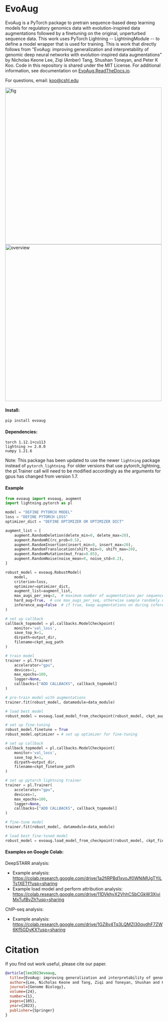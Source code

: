 # EvoAug

EvoAug is a PyTorch package to pretrain sequence-based deep learning models for regulatory genomics data with evolution-inspired data augmentations followed by a finetuning on the original, unperturbed sequence data. This work uses PyTorch Lightning -- LightningModule -- to define a model wrapper that is used for training. This is work that directly follows from "EvoAug: improving generalization and interpretability of genomic deep neural networks with evolution-inspired data augmentations" by Nicholas Keone Lee, Ziqi (Amber) Tang, Shushan Toneyan, and Peter K Koo. Code in this repository is shared under the MIT License. For additional information, see documentation on [EvoAug.ReadTheDocs.io](https://evoaug.readthedocs.io/en/latest/index.html).

For questions, email: koo@cshl.edu

<img src="fig/augmentations.png" alt="fig" width="500"/>

<img src="fig/overview.png" alt="overview" width="500"/>



#### Install:

```
pip install evoaug
```


#### Dependencies:

```
torch 1.12.1+cu113
lightning >= 2.0.0
numpy 1.21.6
```

Note: This package has been updated to use the newer `lightning` package instead of `pytorch_lightning`. For older versions that use pytorch_lightning, the pl.Trainer call will need to be modified accordingly as the arguments for gpus has changed from version 1.7.

#### Example

```python
from evoaug import evoaug, augment
import lightning.pytorch as pl

model = "DEFINE PYTORCH MODEL"
loss = "DEFINE PYTORCH LOSS"
optimizer_dict = "DEFINE OPTIMIZER OR OPTIMIZER DICT"

augment_list = [
	augment.RandomDeletion(delete_min=0, delete_max=20),
	augment.RandomRC(rc_prob=0.5),
	augment.RandomInsertion(insert_min=0, insert_max=20),
	augment.RandomTranslocation(shift_min=0, shift_max=20),
	augment.RandomMutation(mut_frac=0.05),
	augment.RandomNoise(noise_mean=0, noise_std=0.2),
]

robust_model = evoaug.RobustModel(
	model,
	criterion=loss,
	optimizer=optimizer_dict,
	augment_list=augment_list,
	max_augs_per_seq=2,  # maximum number of augmentations per sequence
	hard_aug=True,  # use max_augs_per_seq, otherwise sample randomly up to max
	inference_aug=False  # if true, keep augmentations on during inference time
)

# set up callback
callback_topmodel = pl.callbacks.ModelCheckpoint(
	monitor='val_loss',
	save_top_k=1,
	dirpath=output_dir,
	filename=ckpt_aug_path
)

# train model
trainer = pl.Trainer(
	accelerator="gpu",
	devices=1,
	max_epochs=100,
	logger=None,
	callbacks=["ADD CALLBACKS", callback_topmodel]
)

# pre-train model with augmentations
trainer.fit(robust_model, datamodule=data_module)

# load best model
robust_model = evoaug.load_model_from_checkpoint(robust_model, ckpt_aug_path)

# set up fine-tuning
robust_model.finetune = True
robust_model.optimizer = # set up optimizer for fine-tuning

# set up callback
callback_topmodel = pl.callbacks.ModelCheckpoint(
	monitor='val_loss',
	save_top_k=1,
	dirpath=output_dir,
	filename=ckpt_finetune_path
)

# set up pytorch lightning trainer
trainer = pl.Trainer(
	accelerator="gpu",
	devices=1,
	max_epochs=100,
	logger=None,
	callbacks=["ADD CALLBACKS", callback_topmodel]
)

# fine-tune model
trainer.fit(robust_model, datamodule=data_module)

# load best fine-tuned model
robust_model = evoaug.load_model_from_checkpoint(robust_model, ckpt_finetune_path)
```


#### Examples on Google Colab:

DeepSTARR analysis:
- Example analysis: https://colab.research.google.com/drive/1a2fiRPBd1xvoJf0WNiMUgTYiLTs1XETf?usp=sharing
- Example load model and perform attribution analysis: https://colab.research.google.com/drive/11DVkhyX2VhhCSbCGkW3XjviMxTufBvZh?usp=sharing

ChIP-seq analysis:
- Example analysis: https://colab.research.google.com/drive/1GZ8v4Tq3LQMZI30qvdhF7ZW6Kf5GDyKX?usp=sharing

# Citation

If you find out work useful, please cite our paper.

```bibtex
@article{lee2023evoaug,
  title={EvoAug: improving generalization and interpretability of genomic deep neural networks with evolution-inspired data augmentations},
  author={Lee, Nicholas Keone and Tang, Ziqi and Toneyan, Shushan and Koo, Peter K},
  journal={Genome Biology},
  volume={24},
  number={1},
  pages={105},
  year={2023},
  publisher={Springer}
}
```
